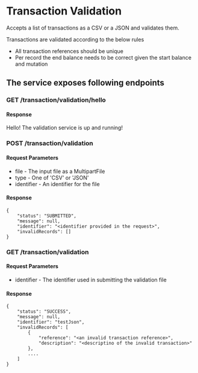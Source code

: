 # Transaction Validation

Accepts a list of transactions as a CSV or a JSON and validates them.

Transactions are validated according to the below rules
- All transaction references should be unique
- Per record the end balance needs to be correct given the start balance and mutation

## The service exposes following endpoints

### GET /transaction/validation/hello

#### Response
Hello! The validation service is up and running!

### POST /transaction/validation

#### Request Parameters
- file - The input file as a MultipartFile
- type - One of 'CSV' or 'JSON'
- identifier - An identifier for the file

#### Response
    
    {
        "status": "SUBMITTED",
        "message": null,
        "identifier": "<identifier provided in the request>",
        "invalidRecords": []
    }

### GET /transaction/validation

#### Request Parameters

- identifier - The identifier used in submitting the validation file

#### Response

    
    {
        "status": "SUCCESS",
        "message": null,
        "identifier": "testJson",
        "invalidRecords": [
            {
                "reference": "<an invalid transaction reference>",
                "description": "<descriptino of the invalid transaction>"
            },
            ....
        ]
    }